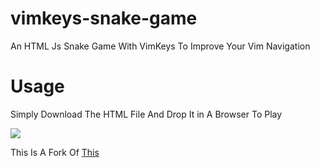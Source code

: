 # vimkeys-snake-game
An HTML Js Snake Game With VimKeys To Improve Your Vim Navigation

<h1>Usage</h1>

Simply Download The HTML File And Drop It in A Browser To Play

<img src="https://github.com/wolandark/vimsnake/blob/main/img/snake.png">

This Is A Fork Of [This](https://gist.github.com/ZiKT1229/5935a10ce818ea7b851ea85ecf55b4da)
